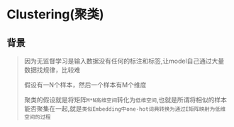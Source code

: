 # Clustering(聚类)

## 背景

>因为无监督学习是输入数据没有任何的标注和标签,让model自己通过大量数据找规律，比较难
>
>假设有一N个样本，然后一个样本有M个维度
>
>聚类的假设就是将矩阵`M*N高维空间`转化为`低维空间`,也就是所谓将相似的样本能否聚集在一起,就是`类似Embedding中one-hot词典转换为通过E矩阵映射为低维空间的过程`
>
>

